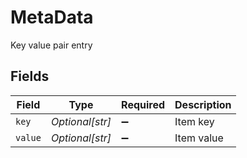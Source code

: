 # MetaData

Key value pair entry


## Fields

| Field              | Type               | Required           | Description        |
| ------------------ | ------------------ | ------------------ | ------------------ |
| `key`              | *Optional[str]*    | :heavy_minus_sign: | Item key           |
| `value`            | *Optional[str]*    | :heavy_minus_sign: | Item value         |